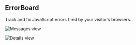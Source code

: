 ## ErrorBoard

Track and fix JavaScript errors fired by your visitor's browsers.

![Messages view](http://i.imgur.com/fepxowj.png)

![Details view](http://i.imgur.com/8NYaqeV.png)
